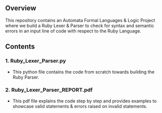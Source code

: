 ## Overview
This repository contains an Automata Formal Languages & Logic Project where we build a Ruby Lexer & Parser to check for syntax and semantic errors in an input line of code with respect to the Ruby Language.

## Contents
### 1. Ruby_Lexer_Parser.py
   - This python file contains the code from scratch towards building the Ruby Parser.

### 2. Ruby_Lexer_Parser_REPORT.pdf
   - This pdf file explains the code step by step and provides examples to showcase valid statements & errors raised on invalid statements.  
